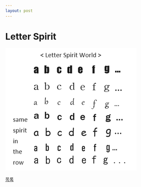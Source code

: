 ```yaml
---
layout: post
---
```

# Letter Spirit

![p](./letter_spirit.png)

<div class="pagination">
  <a href="{{ '/List/Doodles/doodles.html' | relative_url }}" class="prev-button" data-turbo="true">목록</a>
</div>
